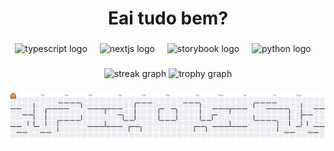 <h1 align="center">Eai tudo bem?</h1>

###

<div align="center">
  <img src="https://skillicons.dev/icons?i=ts" height="60" alt="typescript logo" />
  <img width="12" />
  <img src="https://skillicons.dev/icons?i=nextjs" height="60" alt="nextjs logo" />
  <img width="12" />
  <img src="https://cdn.jsdelivr.net/gh/devicons/devicon/icons/storybook/storybook-original.svg" height="60" alt="storybook logo" />
  <img width="12" />
  <img src="https://skillicons.dev/icons?i=py" height="60" alt="python logo" />
  <img width="12" />
</div>

###

<div align="center">
  <img src="https://streak-stats.demolab.com?user=LuanContini&locale=en&mode=daily&theme=dracula&hide_border=false&border_radius=5&order=3" height="150" alt="streak graph" />
  <img src="https://github-profile-trophy.vercel.app?username=LuanContini&theme=dracula&column=-1&row=1&margin-w=8&margin-h=8&no-bg=false&no-frame=false&order=4" height="150" alt="trophy graph" />
</div>

###

<picture>
  <source media="(prefers-color-scheme: dark)" srcset="https://raw.githubusercontent.com/LuanContini/LuanContini/output/pacman-contribution-graph-dark.svg">
  <source media="(prefers-color-scheme: light)" srcset="https://raw.githubusercontent.com/LuanContini/LuanContini/output/pacman-contribution-graph.svg">
  <img alt="pacman contribution graph" src="https://raw.githubusercontent.com/LuanContini/LuanContini/output/pacman-contribution-graph.svg">
</picture>

